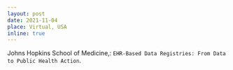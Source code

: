 ```yaml
---
layout: post
date: 2021-11-04
place: Virtual, USA
inline: true
---
```


Johns Hopkins School of Medicine,: `EHR-Based Data Registries: From Data to Public Health Action`.
